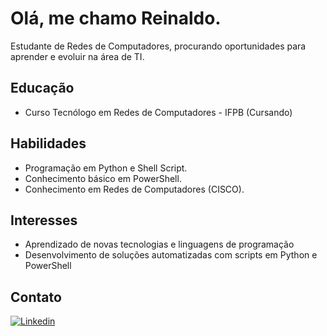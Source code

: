 # Olá, me chamo Reinaldo.

Estudante de Redes de Computadores, procurando oportunidades para aprender e evoluir na área de TI.

## Educação
- Curso Tecnólogo em Redes de Computadores - IFPB (Cursando)

## Habilidades
- Programação em Python e Shell Script.
- Conhecimento básico em PowerShell.
- Conhecimento em Redes de Computadores (CISCO).

## Interesses
- Aprendizado de novas tecnologias e linguagens de programação
- Desenvolvimento de soluções automatizadas com scripts em Python e PowerShell


## Contato
[![Linkedin](https://img.shields.io/badge/LinkedIn-0077B5?style=for-the-badge&logo=linkedin&logoColor=white)](https://www.linkedin.com/in/reinaldo-silva-4b3938222/)
